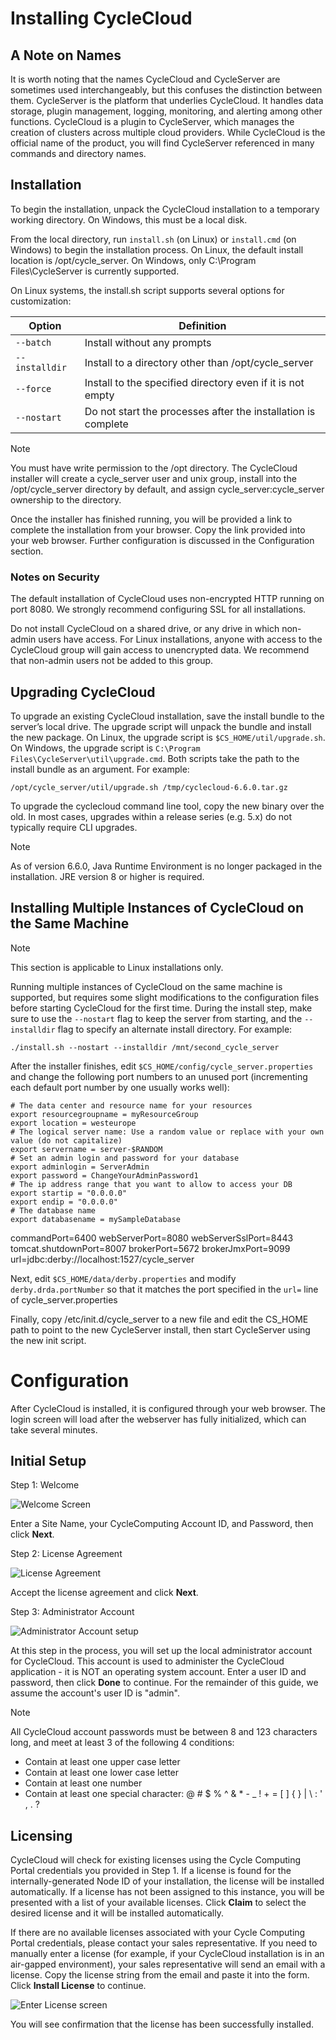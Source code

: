 # Installing CycleCloud

## A Note on Names

It is worth noting that the names CycleCloud and CycleServer are sometimes used interchangeably, but this
confuses the distinction between them. CycleServer is the platform that underlies CycleCloud.
It handles data storage, plugin management, logging, monitoring, and alerting among other functions. CycleCloud is a plugin to CycleServer, which manages the creation of clusters across multiple cloud providers. While CycleCloud is the official name of the product,
you will find CycleServer referenced in many commands and directory names.

## Installation

To begin the installation, unpack the CycleCloud installation to a temporary working directory.
On Windows, this must be a local disk.

From the local directory, run `install.sh` (on Linux) or `install.cmd` (on Windows)
to begin the installation process. On Linux, the default install location is /opt/cycle_server.
On Windows, only C:\Program Files\CycleServer is currently supported.

On Linux systems, the install.sh script supports several options for customization:

Option | Definition
------ | ----------
``--batch``| Install without any prompts
``--installdir`` | Install to a directory other than /opt/cycle_server
``--force``      | Install to the specified directory even if it is not empty
``--nostart``    | Do not start the processes after the installation is complete

> [!NOTE]
>You must have write permission to the /opt directory. The CycleCloud installer will create a cycle_server user and unix group, install into the /opt/cycle_server directory by default, and assign cycle_server:cycle_server ownership to the directory.

Once the installer has finished running, you will be provided a link to complete the installation
from your browser. Copy the link provided into your web browser. Further configuration is discussed in the Configuration section.

### Notes on Security

The default installation of CycleCloud uses non-encrypted HTTP running on port 8080. We strongly recommend configuring SSL for all installations.

Do not install CycleCloud on a shared drive, or any drive in which non-admin users have access. For Linux installations, anyone with access to the CycleCloud group will gain access to unencrypted data. We recommend that non-admin users not be added to this group.

## Upgrading CycleCloud

To upgrade an existing CycleCloud installation, save the install bundle to the server’s local drive. The upgrade script will unpack the bundle and install the new package. On Linux, the upgrade script is ``$CS_HOME/util/upgrade.sh``. On Windows, the upgrade script is ``C:\Program Files\CycleServer\util\upgrade.cmd``. Both scripts take the path to the install bundle as an argument. For example:

  ``/opt/cycle_server/util/upgrade.sh /tmp/cyclecloud-6.6.0.tar.gz``

To upgrade the cyclecloud command line tool, copy the new binary over the old. In most cases, upgrades within a release series (e.g. 5.x) do not typically require CLI upgrades.

> [!NOTE]
>As of version 6.6.0, Java Runtime Environment is no longer packaged in the installation. JRE version 8 or higher is required.


## Installing Multiple Instances of CycleCloud on the Same Machine

> [!NOTE]
> This section is applicable to Linux installations only.

Running multiple instances of CycleCloud on the same machine is supported, but requires some slight
modifications to the configuration files before starting CycleCloud for the first time.
During the install step, make sure to use the ``--nostart`` flag to keep the server from starting,
and the ``--installdir`` flag to specify an alternate install directory. For example:

  ``./install.sh --nostart --installdir /mnt/second_cycle_server``

After the installer finishes, edit ``$CS_HOME/config/cycle_server.properties`` and change the
following port numbers to an unused port (incrementing each default port number by one usually works well):

```azurecli-interactive
# The data center and resource name for your resources
export resourcegroupname = myResourceGroup
export location = westeurope
# The logical server name: Use a random value or replace with your own value (do not capitalize)
export servername = server-$RANDOM
# Set an admin login and password for your database
export adminlogin = ServerAdmin
export password = ChangeYourAdminPassword1
# The ip address range that you want to allow to access your DB
export startip = "0.0.0.0"
export endip = "0.0.0.0"
# The database name
export databasename = mySampleDatabase
```

commandPort=6400
webServerPort=8080
webServerSslPort=8443
tomcat.shutdownPort=8007
brokerPort=5672
brokerJmxPort=9099
url=jdbc:derby://localhost:1527/cycle_server

Next, edit ``$CS_HOME/data/derby.properties`` and modify ``derby.drda.portNumber``
so that it matches the port specified in the ``url=`` line of cycle_server.properties

Finally, copy /etc/init.d/cycle_server to a new file and edit the CS_HOME path
to point to the new CycleServer install, then start CycleServer using the new init script.

# Configuration

After CycleCloud is installed, it is configured through your web browser. The login screen will load after the webserver has fully initialized, which can take several minutes.

## Initial Setup

Step 1: Welcome

![Welcome Screen](~/images/setup-step1.png)

Enter a Site Name, your CycleComputing Account ID, and Password, then click **Next**.

Step 2: License Agreement

![License Agreement](~/images/setup-step2.png)

Accept the license agreement and click **Next**.

Step 3: Administrator Account

![Administrator Account setup](~/images/setup-step3.png)

At this step in the process, you will set up the local administrator account for CycleCloud. This
account is used to administer the CycleCloud application - it is NOT an operating system account.
Enter a user ID and password, then click **Done** to continue. For the remainder of this guide, we assume
the account's user ID is "admin".

> [!NOTE]
> All CycleCloud account passwords must be between 8 and 123 characters long, and meet at least 3 of the following 4 conditions:

* Contain at least one upper case letter
* Contain at least one lower case letter
* Contain at least one number
* Contain at least one special character: @ # $ % ^ & * - _ ! + = [ ] { } | \ : ' , . ?

## Licensing

CycleCloud will check for existing licenses using the Cycle Computing Portal credentials you
provided in Step 1. If a license is found for the internally-generated Node ID of your
installation, the license will be installed automatically. If a license has not been assigned
to this instance, you will be presented with a list of your available licenses. Click **Claim**
to select the desired license and it will be installed automatically.

If there are no available licenses associated with your Cycle Computing Portal credentials, please
contact your sales representative. If you need to manually enter a license (for example, if your
CycleCloud installation is in an air-gapped environment), your sales representative will send an
email with a license. Copy the license string from the email and paste
it into the form. Click **Install License** to continue.

![Enter License screen](~/images/setup-license.png)

You will see confirmation that the license has been successfully installed.
